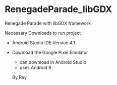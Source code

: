 # RenegadeParade_libGDX
Renegade Parade with libGDX framework

Necessary Downloads to run project
- Android Studio IDE Version 4.1
- Download the Google Pixel Emulator 
  - can download in Android Studio
  - uses Android 9
  
  By Rey
